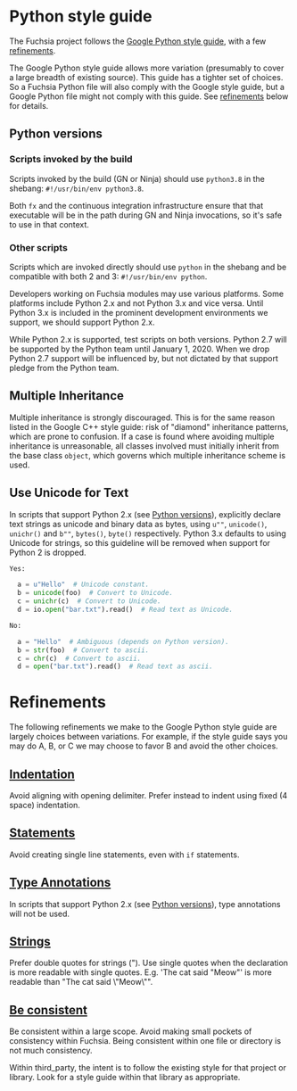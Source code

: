 Python style guide
==============================

The Fuchsia project follows the [Google Python style guide](
https://github.com/google/styleguide/blob/gh-pages/pyguide.md), with a few
[refinements](#Refinements).

The Google Python style guide allows more variation (presumably to cover a large
breadth of existing source). This guide has a tighter set of choices. So a
Fuchsia Python file will also comply with the Google style guide, but a Google
Python file might not comply with this guide. See [refinements](#Refinements)
below for details.

## Python versions

### Scripts invoked by the build

Scripts invoked by the build (GN or Ninja) should use `python3.8` in the shebang:
`#!/usr/bin/env python3.8`.

Both `fx` and the continuous integration infrastructure ensure that that
executable will be in the path during GN and Ninja invocations, so it's safe to
use in that context.

### Other scripts

Scripts which are invoked directly should use `python` in the shebang and be
compatible with both 2 and 3: `#!/usr/bin/env python`.

Developers working on Fuchsia modules may use various platforms. Some platforms
include Python 2.x and not Python 3.x and vice versa. Until Python 3.x is
included in the prominent development environments we support, we should support
Python 2.x.

While Python 2.x is supported, test scripts on both versions. Python 2.7 will be
supported by the Python team until January 1, 2020. When we drop Python 2.7
support will be influenced by, but not dictated by that support pledge from the
Python team.

## Multiple Inheritance

Multiple inheritance is strongly discouraged. This is for the same reason
listed in the Google C++ style guide: risk of "diamond" inheritance patterns,
which are prone to confusion. If a case is found where avoiding multiple
inheritance is unreasonable, all classes involved must initially inherit from
the base class `object`, which governs which multiple inheritance scheme is
used.

## Use Unicode for Text

In scripts that support Python 2.x (see [Python versions](#python-versions)),
explicitly declare text strings as unicode and binary data as bytes, using
`u""`, `unicode()`, `unichr()` and  `b""`, `bytes()`, `byte()` respectively.
Python 3.x defaults to using Unicode for strings, so this guideline will be
removed when support for Python 2 is dropped.

```python {.good}
Yes:

  a = u"Hello"  # Unicode constant.
  b = unicode(foo)  # Convert to Unicode.
  c = unichr(c)  # Convert to Unicode.
  d = io.open("bar.txt").read()  # Read text as Unicode.
```

```python {.bad}
No:

  a = "Hello"  # Ambiguous (depends on Python version).
  b = str(foo)  # Convert to ascii.
  c = chr(c)  # Convert to ascii.
  d = open("bar.txt").read()  # Read text as ascii.
```

# Refinements

The following refinements we make to the Google Python style guide are largely
choices between variations. For example, if the style guide says you may do A,
B, or C we may choose to favor B and avoid the other choices.

## [Indentation](https://github.com/google/styleguide/blob/gh-pages/pyguide.md#34-indentation)

Avoid aligning with opening delimiter. Prefer instead to indent using fixed
(4 space) indentation.

## [Statements](https://github.com/google/styleguide/blob/gh-pages/pyguide.md#314-statements)

Avoid creating single line statements, even with `if` statements.

## [Type Annotations](https://github.com/google/styleguide/blob/gh-pages/pyguide.md#319-type-annotations)

In scripts that support Python 2.x (see [Python versions](#python-versions)),
type annotations will not be used.

## [Strings](https://github.com/google/styleguide/blob/gh-pages/pyguide.md#310-strings)

Prefer double quotes for strings ("). Use single quotes when the declaration is
more readable with single quotes. E.g. 'The cat said "Meow"' is more readable
than "The cat said \\"Meow\\"".

## [Be consistent](https://github.com/google/styleguide/blob/gh-pages/pyguide.md#4-parting-words)

Be consistent within a large scope. Avoid making small pockets of consistency
within Fuchsia. Being consistent within one file or directory is not much
consistency.

Within third_party, the intent is to follow the existing style for that project
or library. Look for a style guide within that library as appropriate.
